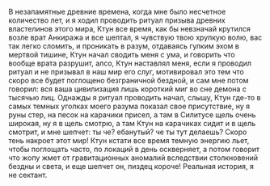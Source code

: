 В незапамятные древние времена, когда мне было несчетное количество лет, и я ходил проводить ритуал призыва древних властелинов этого мира, Ктун все время, как бы невзначай крутился возле врат Анкиража и все шептал, я чувствую твою хрупкую волю, вас так легко сломить, и проникать в разум, отдаваясь гулким эхом в мертвой тишине, Ктун начал сводить меня с ума, и говорить что вообще врата разрушит, алсо, Ктун наставлял меня, если я проводил ритуал и не призывал в наш мир его слуг, мотивировал это тем что скоро все будет поглощено безграничной бездной, и сам мне потом говорил: вся ваша цивилизация лишь короткий миг во сне демона с тысячью лиц. Однажды я ритуал проводить начал, слышу, Ктун где-то в самых темных уголках моего разума показал свое присутствие, ну я руны стер, на песок на карачики присел, а там в Силитусе щель очень широкая, ну я в щель смотрю, а там Ктун на карачиках сидит и в щель смотрит, и мне шепчет: ты че? ебанутый? че ты тут делаешь? Скоро тень накроет этот мир! Ктун кстати все время темную энергию льет, чтобы поглощать часто, по локаций в день оскверняет, а потом говорит что жопу жмет от гравитационных аномалий вследствии столкновений бездны и света, и еще шепчет он, пиздец короче! Реальная история, я не сектант.